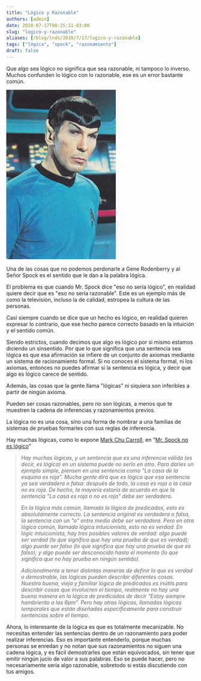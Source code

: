 ```yaml
---
title: "Lógico y Razonable"
authors: [admin]
date: 2010-07-17T08:25:11-03:00
slug: "logico-y-razonable"
aliases: [/blog/lnds/2010/7/17/logico-y-razonable]
tags: ["lógica", "spock", "razonamiento"]
draft: false
---
```


Que algo sea lógico no significa que sea razonable, ni tampoco lo
inverso. Muchos confunden lo lógico con lo razonable, ese es un error
bastante común.

![Mr\_Spock.jpg](Mr_Spock.jpg)

Una de las cosas que no podemos perdonarle a Gene Rodenberry y al Señor
Spock es el sentido que le dan a la palabra lógica.

El problema es que cuando Mr. Spock dice "eso no sería lógico", en
realidad quiere decir que es "eso no sería razonable". Este es un
ejemplo más de como la televisión, incluso la de calidad, estropea la
cultura de las personas.

Casi siempre cuando se dice que un hecho es lógico, en realidad quieren
expresar lo contrario, que ese hecho parece correcto basado en la
intuición y el sentido común.

Siendo estrictos, cuando decimos que algo es lógico por si mismo estamos
diciendo un sinsentido. Por que lo que significa que una sentencia sea
lógica es que esa afirmación se infiere de un conjunto de axiomas
mediante un sistema de racionamiento formal. Si no conoces el sistema
formal, ni los axiomas, entonces no puedes afirmar si la sentencia es
lógica, y decir que algo es lógico carece de sentido.

Además, las cosas que la gente llama "lógicas" ni siquiera son
inferibles a partir de ningún axioma.

Pueden ser cosas razonables, pero no son lógicas, a menos que te
muestren la cadena de inferencias y razonamientos previos.

La lógica no es una cosa, sino una forma de nombrar a una familias de
sistemas de pruebas formarles con sus reglas de inferencia.

Hay muchas lógicas, como lo expone [Mark Chu
Carroll](https://scienceblogs.com/goodmath/), en "[Mr. Spock no es
lógico](https://scienceblogs.com/goodmath/2009/03/mr_spock_is_not_logical_book_d.php)"

> *Hay muchas lógicas, y un sentencia que es una inferencia válida (es
> decir, es lógica) en un sistema puede no serlo en otro. Para darles un
> ejemplo simple, piensen en una sentencia como "La casa de la esquina
> es roja". Mucha gente dirá que es lógico que esa sentencia ya sea
> verdadera o falsa: después de todo, la casa es roja o la casa no es
> roja. De hecho, la mayoría estaría de acuerdo en que la sentencia "La
> casa es roja o no es roja" debe ser verdadera.*
>
> *En la lógica más común, llamada la lógica de predicados, esto es
> absolutamente correcto. La sentencia original es verdadera o falsa, la
> sentencia con un "o" entre medio debe ser verdadera. Pero en otra
> lógica común, llamada lógica intuicionista, esto no es verdad. En
> lógic intuicionista, hay tres posibles valores de verdad: algo puede
> ser verdad (lo que significa que hay una prueba de que es verdad);
> algo puede ser falso (lo que significa que hay una prueba de que es
> falso); y algo puede ser desconocido hasta el momento (lo que
> significa que no hay prueba en ningún sentido).*
>
> *Adicionalmente a tener distintas maneras de definir lo que es verdad
> o demostrable, las lógicas pueden describir diferentes cosas. Nuestra
> buena, vieja y familiar lógica de predicados es inútils para describir
> cosas que involucren el tiempo, realmente no hay una buena manera en
> la lógica de predicados de decir "Estoy siempre hambriento a las
> 6pm". Pero hay otras lógicas, llamadas lógicas temporales que están
> diseñadas específicamente para construir sentencias sobre el tiempo.*


Ahora, lo interesante de la lógica es que es totalmente mecanizable. No
necesitas entender las sentencias dentro de un razonamiento para poder
realizar inferencias. Eso es importante entenderlo, porque muchas
personas se enredan y no notan que sus razonamientos no siguen una
cadena lógica, y es fácil demostrarles que están equivocados, sin tener
que emitir ningún jucio de valor a sus palabras. Eso se puede hacer,
pero no necesariamente sería algo razonable, sobretodo si estás
discutiendo con tus amigos.

